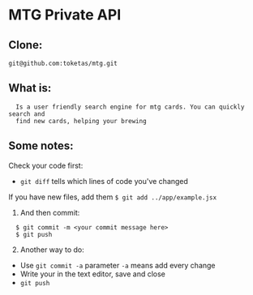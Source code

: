 # MTG Private API

## Clone:

`git@github.com:toketas/mtg.git`

## What is:

```
  Is a user friendly search engine for mtg cards. You can quickly search and
  find new cards, helping your brewing
```

## Some notes:

Check your code first:
- `git diff` tells which lines of code you've changed

If you have new files, add them
`$ git add ../app/example.jsx`

1. And then commit:

```
  $ git commit -m <your commit message here>
  $ git push
```

2. Another way to do:
  - Use `git commit -a` parameter `-a` means add every change
  - Write your <message> in the text editor, save and close
  - `git push`

